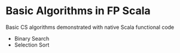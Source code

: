 # Basic Algorithms in FP Scala
Basic CS algorithms demonstrated with native Scala functional code

+ Binary Search
+ Selection Sort
